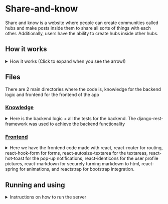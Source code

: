 # Share-and-know

Share and know is a website where people can create communities called hubs and make posts inside them to share all sorts of things with each other. Additionally, users have the
ability to create hubs inside other hubs.

## How it works
<details>
  <summary>How it works (Click to expand when you see the arrow!)</summary>
The / route is the homepage and it shows the 8 main hubs:

- Technology
- History
- Math
- Geography
- Science
- Art
- Fun
- Other stuff

### Hubs
Users can visit any of these hubs. When they visit a hub, they will see that there are no posts. That's because there are no posts in the main hubs. They can click a button 
which  will then show the hubs in that specific hub. They can then choose any hub to see or create a new one there if they are logged in. Logged in users can also join the 
hubs. When seeing another hub, logged in users can join it, make new posts and a new hub. All users can see its hubs and posts. 

### Posts
Now, when visiting a post, users will see the title, content, who made it (which will link to their profile) and logged in users can also comment and like/unlike the post. 
Comments are shown in batches of 5 and users can load more if there are. 

### User profiles
Users have a profile which can be accessed from a comment or post they made and they can also be found by searching in the users tab of the navbar. Additionally, logged in users
can also see posts from hubs they have joined.

### Other
Whenever posts and hubs are shown, users can choose from a set of ordering options. When visiting hubs, a breadcrumb menu will show at the top listing the hubs they are in 
currently.
</details>

## Files

There are 2 main directories where the code is, knowledge for the backend logic and frontend for the frontend of the app

### [Knowledge](./knowledge)
<details>
  <summary>Here is the backend logic + all the tests for the backend. The django-rest-framework was used to achieve the backend functionality</summary>

#### [models.py](./knowledge/models.py)
Here are the User, Post, Hub, and Comment models. 

#### [serializers.py](./knowledge/serializers.py)
Here we have the following serializers:

- ##### [LoginSerializer](./knowledge/serializers.py#L9)
- ##### [RegisterSerializer](./knowledge/serializers.py#L37)
- ##### [UserSerializer](./knowledge/serializers.py#L75)
- ##### [HubPostSerializer](./knowledge/serializers.py#L85)
- ##### [PostSerializer](./knowledge/serializers.py#L95)
- ##### [CommentSerializer](./knowledge/serializers.py#L137)
- ##### [HubSerializer](./knowledge/serializers.py#L155)

#### [views.py](./knowledge/views.py)
Here we have all the views where the backend recieves requests from the frontend and returns responses. We have the following views:

- ##### [FrontendURL](./knowledge/views.py#L43)
- ##### [FileView](./knowledge/views.py#L54)
- ##### [Login](./knowledge/views.py#L64)
- ##### [Register](./knowledge/views.py#L90)
- ##### [HubItems](./knowledge/views.py#L110)
- ##### [OneHub](./knowledge/views.py#L143)
- ##### [NewHub](./knowledge/views.py#L167)
- ##### [NewPost](./knowledge/views.py#L187)
- ##### [OnePost](./knowledge/views.py#L215)
- ##### [Comments](./knowledge/views.py#L244)
- ##### [Joined](./knowledge/views.py#L279)
- ##### [UserProfile](./knowledge/views.py#L303)
- ##### [Users](./knowledge/views.py#L321)
- ##### [Logout](./knowledge/views.py#L332)

We also have the following things here:
- ##### [ItemPagination](./knowledge/views.py#L33)
- ##### [get_hub_from_path](./knowledge/views.py#L342)

#### [urls.py](./knowledge/urls.py)
Here we have the url paths that allow the frontend to make requests to the backend by linking a path to each view

#### [tests](./knowledge/tests)
Here we have all the tests for the backend. We have the following files:

- ##### \_\_init.py__

 Just allows us to use relative imports
 
- ##### [test_comment.py](./knowledge/test_comment.py)

 Tests for comments
 
- ##### [test_hub.py](./knowledge/test_hub.py)

 Tests for hubs

- ##### [test_post.py](./knowledge/test_post.py)

 Tests for posts

- ##### [test_user.py](./knowledge/test_user.py)

 Tests for users

#### [admin.py](./knowledge/admin.py)

 Here we register the models for the admin page
 
#### [settings.py (in the share directory)](./share/settings.py)

 Here are the main app settings 
 
#### [urls.py (in the share directory)](./share/urls.py)

 Here we add the knowledge urls to the rest of the app and also have a catch-all view to render the frontend so it can handle the routing
 
</details>

### [Frontend](./frontend)

<details>
  <summary>Here we have the frontend code made with react, react-router for routing, react-hook-form for forms, react-autosize-textarea for the textareas, react-hot-toast for 
    the pop-up notifications, react-identicons for the user profile pictures, react-markdown for securely turning markdown to html, react-spring for animations, and reactstrap
    for bootstrap integration.</summary>
  
  The directory structure for frontend is as follows:
  - #### [public](./frontend/public)
  
   Here we have the index.html file the react app will render on, a site.webmanifest file that allows the app to be a Progressive web app, and some icons for the app to also     make it a progressive web app. We also have a browserConfig.xml file for the Windows tile things and a robots.txt to tell the app which bots to not allow.
  
  - #### [build](./frontend/build)
  
   Here we have all the files of the public directory and an asset-manifest.json file that tells the browser where to find the files, a precache-manifest.json file which helps cache the site.webmanifest file, a service-worker.js we don't use, and a static directory. In the static directory we have the optimized version of the app so that when the server renders the build index.html, it's as fast as possible.

- #### [package.json](./frontend/package.json)

 Specifies which packages we installed for anyone wanting to run the app
 
- #### [yarn.lock](./frontend/yarn.lock)

 A lockfile that locks our dependencies auto-generated by yarn.
 
- #### [README.md](./frontend/README.md)
 
 Has a set of commands for how to run the app, auto-generated by create-react-app.
 
#### [src](./frontend/src)
Here is where all the frontend code lives. We have the following structure:

##### [App.js](./frontend/src/App.js)
Here is where all the code comes together and where we define all the App routes.

##### [App.css](./frontend/src/App.css)
Here we have the styles for when running the frontend app in debug mode.

##### [index.js](./frontend/src/index.js)
Is what renders the app into the index.hmtl file

##### [index.css](./frontend/src/index.css)
Here we have the global styles for the whole app

##### [serviceWorker.js](./frontend/src/serviceWorker.js)
What allows us to run the app in debug mode

##### [setUpTests.js](./frontend/src/setUpTests.js)
Something run before every test in the app

###### [images](./frontend/src/images)

Contains the images used in the app, from [undraw.co/illustrations](https://undraw.co/illustrations). There we have the login image and the share_online one (used in register)

#### [style](./frontend/src/style)
<details>
  <summary>Contains the css files for individual parts of the app</summary>
  
  - ##### [auth.css](./frontend/src/style/auth.css)
   
   Contains the styles for anything auth related (Login and Register)
   
  - ##### [dropdown.css](./frontend/src/style/dropdown.css)
   
   Contains the style for the animated dropdown component
   
  - ##### [hub.css](./frontend/src/style/hub.css)
  
   Contains the style for anything hub related (in the Hub directory of components)
  
  - ##### [navbar.css](./frontend/src/style/navbar.css)
  
   Contains the styles for anyhing related to the animated sidebar 
   
  - ##### [post.css](./frontend/src/style/post.css)
  
   Contains the style for anything related to posts
   
  - ##### [user.css](./frontend/src/style/user.css)
  
   Contains the style for anything related to a user's profile and user lists

</details>

#### [components](./frontend/src/components)

<details>
  <summary>Here we have all the app components and a few extra things. In every directory there is an index.js file that exports every file inside it</summary>
  
  - ##### [Auth](./frontend/src/components/Auth)
  
   Here goes anything auth related. We have the following things:
   
   ###### [fetchCsrf.js](./frontend/src/components/Auth/fetchCsrf.js)
   Makes a fetch given a url, data, and method to use while passing the CSRF token gotten from the cookies
   
   ###### [LoggedInContext.js](./frontend/src/components/Auth/LoggedInContext.js)
   A React context for allowing the whole app know who is logged in. Exports a provider and a context. [More about React context](https://reactjs.org/docs/context.html)
   
   ###### [Login.js](./frontend/src/components/Auth/Login.js)
   Component which handles users logging in, fetches to the login view
   
   ###### [Register.js](./frontend/src/components/Auth/Register.js)
   Component that allows users to create an account, fetches to the Register view
   
   ###### [ToggleLoginContext.js](./frontend/src/components/Auth/ToggleLoginContext.js)
   React context for allowing components like Login and Register change who is logged in. Exports a provider and a context
   
  - ##### [Comment](./frontend/src/components/Comment)
  
   Here goes anything related to making and showing comments.
  
   ###### [Comment.js](./frontend/src/components/Comment/Comment.js)
   Component that shows a comment given commenter, content, date commented, and an id. It also allows users to edit the comment if the logged in user is the commenter, in which case when the commment is submitted it makes a fetch to the Comments view.
   
   ###### [List.js](./frontend/src/components/Comment/List.js)
   Component that shows a list of comments, animates them when appearing, and also splits them into "batches" of 5 so that more can be loaded on the press of the load more button.
   
   ###### [New,js](./frontend/src/components/Comment/New.js)
   Component that allows a user to make a new comment given the content, makes a fetch to the Comments view and if comment was created successfully, immediately adds it to the comments list.
   
  - ##### [General](./frontend/src/components/General)
  
   Here we have components and a hook used throughout the whole app
  
   ###### [Dropdown.js](./frontend/src/components/General/Dropdown.js)
   Animated dropdown component that recieves a list of options, selected option, and a setSortBy function to change which option is selected. Used to change post and hub sorting methods.
   
   ###### [Pagination.js](./frontend/src/components/General/Pagination.js)
   Component that recieves a currentPage, last page, and a setCurrentPage function and shows a group of pagination items being the first, current, and last one and a prev and next item. When each item is clicked, it sets the current page to the item's number.
   
   ###### [Search.js](./frontend/src/components/General/Search.js)
   Component that shows a search form and accepts an item type to search for, a setCurrentPage method to set the page back to 1 (explained why in component), and a setSearch method to change what was searched when the form submits.
   
   ###### [Sidebar.js](./frontend/src/components/General/Sidebar.js)
   Component that has a theme changing button from dark to light, a button to toggle (and animate on appearance) the sidebar content, a top bar with these 2 buttons, and a div to blur everything if the sidebar is shown.
   
   ###### [SidebarContent.js](./frontend/src/components/General/SidebarContent.js)
   The sidebar content that is shown from the sidebar, contains routes for Home and Users always and if the user is not logged in, Login and Register. If they are logged in, shows joined route and logout. The logout route is handled here too, makes a fetch to the Logout view and if everything is successful the user is logged out and sets the app's logged in user to null.
   
   ###### [usePrefersReducedMotion.js](./frontend/src/components/General/usePrefersReducedMotion.js) 
   React hook to see if the user prefers reduced motion from the prefers-reduced-motion media query. Used to make animations immediate. Returns true if they do prefer reduced motion, false otherwise.
   
  - ##### [Home](./frontend/src/components/Home)
  
   Everything related to showing the 8 main hubs in the homepage.
  
   ###### [Home.js](./frontend/src/components/Home/Home.js)
   The homepage itself, shows the 8 main hubs plus a welcome message.
   
   ###### [HomeRow.js](./frontend/src/components/Home/HomeRow.js)
   Shows a main hub row similar to a normal hub but with a box shadow and a different description and date.
   
  - ##### [Post](./frontend/src/components/Post)
  Here is everything related to posts
   
   ###### [GeneralPosts.js](./frontend/src/components/Post/GeneralPosts.js)
   Component that shows a paginated list of posts and allows users to sort by newest, oldest, most liked, and least liked. Makes a fetch to the HubItems view with a specific page, sorting method, and filter (user or joined).
   
   ###### [Joined.js](./frontend/src/components/Post/Joined.js)
   Component that shows posts from hubs a user has joined, user can choose from the 4 ordering methods of GeneralPosts.js
   
   ###### [Like.js](./frontend/src/components/Post/Liked.js)
   If the user is logged in, allows users to like or unlike a post, makes a fetch to OnePost.
   
   ###### [List.js](./frontend/src/components/Post/List.js)
   Shows a list of posts and animates them on appearance.
   
   ###### [New.js](./frontend/src/components/Post/New.js)
   Allows users to make a new post in a hub, makes a fetch to NewPost and if post was created successfully navigates to it.
   
   ###### [Post.js](./frontend/src/components/Post/Post.js)
   Shows a specific post with its poster, title, content, like amount and button, hubs, and all of its comments plus the ability to make a new one
   
   ###### [Row.js](./frontend/src/components/Post/Row.js)
   The post row shown in List.js, when clicked goes to its specific post.
   
  - ##### [Hub](./frontend/src/components/Hub)
  
   Here we have everything related to hubs.
  
   ###### [Hub.s](./frontend/src/components/Hub/Hub.js)
   Here is a main hub page. It shows the hub title and description, and also the posts/hubs of this hub which can be changed on the click of a button. Users can choose how the items (posts/hubs) are ordered, search for specific items and items are displayed in groups of 6 with pagination. Logged in users can also join the hub, make a new hub inside it and if the hub isn't a main hub users can make a new post as well.
   
   ###### [HubList.js](./frontend/src/components/Hub/HubList.js)
   Component that given a list of hubs, shows and animates them on appearing.
   
   ###### [HubPath.js](./frontend/src/components/Hub/HubPath.js)
   Component that shows the breadcrumb menu at the top of the screen when going through hubs. Sanitizes the path to only include hub names, removing stuff like new or posts/UUID and only showing the sanitized hubs
   
   ###### [New.js](./frontend/src/components/Hub/New.js)
   Component that handles users creating a new hub, makes a fetch to the NewHub view and if the hub was created successfully, navigates to its page.
   
   ###### [Row.js](./frontend/src/components/Hub/Row.js)
   Component that shows a HubRow, when clicked it navigates to the hub's page
   
   ###### [ToggleButton.js](./frontend/src/components/Hub/ToggleButton.js)
   The toggle button that allows us to change from one type to another in a Hub, animates with a color change.
   
  - ##### [User](./frontend/src/components/User)
  Component with eberything relaed to searching for users and a user profile
  
   ###### [List.js](./frontend/src/components/User/List.js)
   Shows a list of users and animates them, allows other users to search for specific users. Users only show up when something has been searched.
   
   ###### [Profile.js](./frontend/src/components/User/Profile.js)
   Shows a user profile, which is their username, profile pic, posts count, and joined hubs count. Shows all the user's posts as well and allows users to choose how they are ordered as always.
   
   ###### [Row.js](./frontend/src/components/User/Row.js)
   Shows a user row of the users list, when clicked navigates to the user's profile.
   
</details>
</details>

## Running and using
<details>
  <summary>Instructions on how to run the server</summary>
  
  Install packages and make migrations in the root directory:
  ```py
  pip3 install -r requirements.txt
  python3 manage.py makemigrations knowledge
  python3 manage.py makemigrations
  python3 manage.py migrate
  ```
  Then, go to the share folder, create a .env file and have its contents be the following
  ```
  SECRET_KEY=02963a29894ceaf3fd4d34afdd58927ab5244c58612cb5ca19
  ```
  now go back to the root directory and run `python3 manage.py runserver` to see the app live!
</details>
